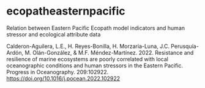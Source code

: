# ecopatheasternpacific
Relation between Eastern Pacific Ecopath model indicators and human stressor and ecological attribute data 

Calderon-Aguilera, L.E., H. Reyes-Bonilla, H. Morzaria-Luna, J.C. Perusquía-Ardón, M. Olán-González, & M.F. Méndez-Martínez. 2022. Resistance and resilience of marine ecosystems are poorly correlated with local oceanographic conditions and human stressors in the Eastern Pacific. Progress in Oceanography. 209:102922. https://doi.org/10.1016/j.pocean.2022.102922
